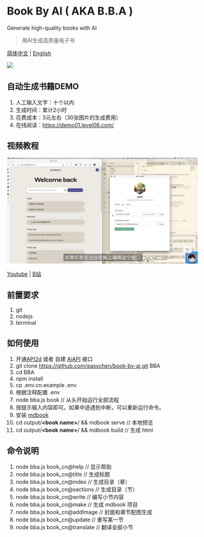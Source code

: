 # Book By AI ( AKA B.B.A )

Generate high-quality books with AI

> 用AI生成高质量电子书

[简体中文](README.md) | [English](README.cn.md) 

[![](images/20230811203616.png)](https://github.com/easychen/book-by-ai/assets/1294760/e2b6e7f9-1be1-4321-b71f-3207cb202909)

## 自动生成书籍DEMO

1. 人工输入文字：十个以内
1. 生成时间：累计2小时
1. 花费成本：3元左右（30张图片的生成费用）
1. 在线阅读：<https://demo01.level06.com/>

## 视频教程

![](images/20230812032456.png)

[Youtube](https://www.youtube.com/watch?v=iMUg8ccIeZg) | [B站](https://www.bilibili.com/video/BV1Ku4y1q75F)


## 前置要求

1. git
1. nodejs
1. terminal

## 如何使用 

1. 开通[API2d](https://api2d.com/r/186008) 或者 自建 [AiAPI](https://github.com/easychen/aiapi) 接口
1. git clone https://github.com/easychen/book-by-ai.git BBA
1. cd BBA
1. npm install
1. cp .env.cn.example .env
1. 根据注释配置 .env
1. node bba.js book // 从头开始运行全部流程
1. 按提示输入内容即可。如果中途遇到中断，可以重新运行命令。
1. 安装 [mdbook](https://rust-lang.github.io/mdBook/guide/installation.html)
1. cd output/**&lt;book name&gt;**/ && mdbook serve // 本地预览
1. cd output/**&lt;book name&gt;**/ && mdbook build // 生成 html


## 命令说明
1. node bba.js book_cn@help // 显示帮助
1. node bba.js book_cn@title // 生成标题
1. node bba.js book_cn@index // 生成目录（章）
1. node bba.js book_cn@sections // 生成目录（节）
1. node bba.js book_cn@write // 编写小节内容
1. node bba.js book_cn@make // 生成 mdbook 项目
1. node bba.js book_cn@addImage // 封面和章节配图生成
8. node bba.js book_cn@update // 重写某一节
9. node bba.js book_cn@translate // 翻译全部小节


